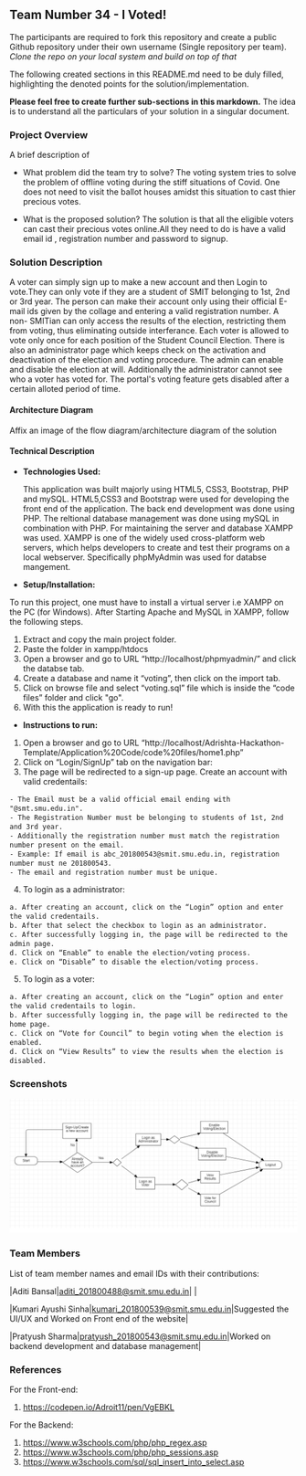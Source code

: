 ## Team Number 34 - I Voted!

The participants are required to fork this repository and create a public Github repository under their own username (Single repository per team). _Clone the repo on your local system and build on top of that_

The following created sections in this README.md need to be duly filled, highlighting the denoted points for the solution/implementation.

**Please feel free to create further sub-sections in this markdown.** The idea is to understand all the particulars of your solution in a singular document.

### Project Overview

A brief description of

- What problem did the team try to solve?
  The voting system tries to solve the problem of offline voting during the stiff situations of Covid. One does not
  need to visit the ballot houses amidst this situation to cast thier precious votes.

- What is the proposed solution?
  The solution is that all the eligible voters can cast their precious votes online.All they need to do is have a valid email id , registration number and password to signup. 
  
### Solution Description

  A voter can simply sign up to make a new account and then Login to vote.They can only vote if they are a student of SMIT belonging to 1st, 2nd or 3rd year. 
  The person can make their account only using their official E-mail ids given by the collage and entering a valid registration number.
  A non- SMITian can only access the results of the election, restricting them from voting, thus eliminating outside interferance.
  Each voter is allowed to vote only once for each position of the Student Council Election. There is also an administrator page which keeps check on the activation and      deactivation of the election and voting procedure. The admin can enable and disable the election at will. Additionally the administrator cannot see who a voter has voted for. The portal's voting feature gets disabled after a certain alloted period of time.


#### Architecture Diagram

Affix an image of the flow diagram/architecture diagram of the solution

#### Technical Description

- **Technologies Used:**
  
  This application was built majorly using HTML5, CSS3, Bootstrap, PHP and mySQL. HTML5,CSS3 and Bootstrap were used for developing the front end of the application. The back end development was done using PHP. The reltional database management was done using mySQL in combination with PHP. 
  For maintaining the server and database XAMPP was used. XAMPP is one of the widely used cross-platform web servers, which helps developers to create and test their programs on a local webserver. Specifically phpMyAdmin was used for databse mangement.
  
 - **Setup/Installation:**
  
  To run this project, one must have to install a virtual server i.e XAMPP on the PC (for Windows). After Starting Apache and MySQL in XAMPP, follow the following steps.
  1. Extract and copy the main project folder.
  2. Paste the folder in xampp/htdocs
  3. Open a browser and go to URL “http://localhost/phpmyadmin/” and click the databse tab.
  4. Create a database and name it “voting”, then click on the import tab.
  5. Click on browse file and select “voting.sql” file which is inside the “code files” folder and click "go".
  6. With this the application is ready to run!
  
 - **Instructions to run:**
  1. Open a browser and go to URL “http://localhost/Adrishta-Hackathon-Template/Application%20Code/code%20files/home1.php”
  2. Click on “Login/SignUp” tab on the navigation bar:
  3. The page will be redirected to a sign-up page. Create an account with valid credentails:
  
    - The Email must be a valid official email ending with "@smt.smu.edu.in".
    - The Registration Number must be belonging to students of 1st, 2nd and 3rd year. 
    - Additionally the registration number must match the registration number present on the email.
    - Example: If email is abc_201800543@smit.smu.edu.in, registration number must ne 201800543.
    - The email and registration number must be unique.
 
  4. To login as a administrator:
  
    a. After creating an account, click on the “Login” option and enter the valid credentails. 
    b. After that select the checkbox to login as an administrator.
    c. After successfully logging in, the page will be redirected to the admin page.
    d. Click on “Enable” to enable the election/voting process.
    e. Click on “Disable” to disable the election/voting process.
     
  5. To login as a voter:
  
    a. After creating an account, click on the “Login” option and enter the valid credentails to login.
    b. After successfully logging in, the page will be redirected to the home page.
    c. Click on “Vote for Council” to begin voting when the election is enabled.
    d. Click on “View Results” to view the results when the election is disabled.
  

### Screenshots
![Flow Chart](screenshots/flowchart.png?raw=true "Flow-Chart")

### Team Members

List of team member names and email IDs with their contributions:


|Aditi Bansal|aditi_201800488@smit.smu.edu.in| |

|Kumari Ayushi Sinha|kumari_201800539@smit.smu.edu.in|Suggested the UI/UX and Worked on Front end of the website|

|Pratyush Sharma|pratyush_201800543@smit.smu.edu.in|Worked on backend development and database management|

### References

For the Front-end:
1. https://codepen.io/Adroit11/pen/VgEBKL

For the Backend:
1. https://www.w3schools.com/php/php_regex.asp
2. https://www.w3schools.com/php/php_sessions.asp
3. https://www.w3schools.com/sql/sql_insert_into_select.asp
